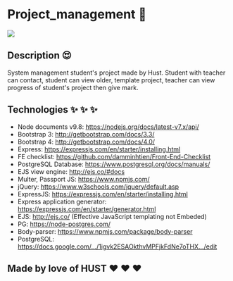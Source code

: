 # Project_management :floppy_disk:

<img src="http://chemeng.hust.edu.vn/rcche2015/images/Conference/logo/hust.png" />

## Description :heart_eyes: 
System management student's project made by Hust. Student with teacher can contact, student can view older, template project, teacher can view progress of student's project then give mark.

## Technologies :sparkles: :sparkles: :sparkles: 
* Node documents v9.8: https://nodejs.org/docs/latest-v7.x/api/
* Bootstrap 3: http://getbootstrap.com/docs/3.3/
* Bootstrap 4: http://getbootstrap.com/docs/4.0/
* Express: https://expressjs.com/en/starter/installing.html
* FE checklist: https://github.com/damminhtien/Front-End-Checklist
* PostgreSQL Database: https://www.postgresql.org/docs/manuals/
* EJS view engine: http://ejs.co/#docs
* Multer, Passport JS: https://www.npmjs.com/
* jQuery: https://www.w3schools.com/jquery/default.asp
* ExpressJS: https://expressjs.com/en/starter/installing.html
* Express application generator: https://expressjs.com/en/starter/generator.html
* EJS: http://ejs.co/ (Effective JavaScript templating not Embeded) 
* PG: https://node-postgres.com/
* Body-parser: https://www.npmjs.com/package/body-parser
* PostgreSQL: https://docs.google.com/…/1igvk2ESAOkthvMPFjkFdNe7oTHX…/edit

## Made by love of HUST :heart: :heart: :heart:
